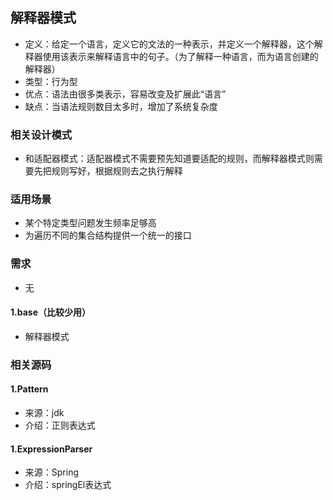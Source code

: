 ## 解释器模式
* 定义：给定一个语言，定义它的文法的一种表示，并定义一个解释器，这个解释器使用该表示来解释语言中的句子。（为了解释一种语言，而为语言创建的解释器）
* 类型：行为型
* 优点：语法由很多类表示，容易改变及扩展此“语言”
* 缺点：当语法规则数目太多时，增加了系统复杂度

### 相关设计模式
* 和适配器模式：适配器模式不需要预先知道要适配的规则，而解释器模式则需要先把规则写好，根据规则去之执行解释

### 适用场景
* 某个特定类型问题发生频率足够高
* 为遍历不同的集合结构提供一个统一的接口

### 需求
* 无

#### 1.base（比较少用）
* 解释器模式

### 相关源码
#### 1.Pattern
* 来源：jdk
* 介绍：正则表达式
#### 1.ExpressionParser
* 来源：Spring
* 介绍：springEl表达式
